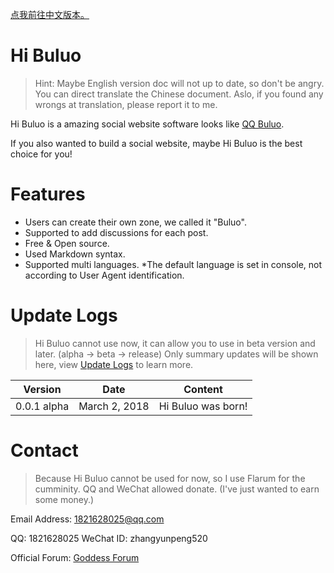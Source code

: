 [点我前往中文版本。](readme.md)

# Hi Buluo #

> Hint: Maybe English version doc will not up to date, so don't be angry. You can direct translate the Chinese document. Aslo, if you found any wrongs at translation, please report it to me.

Hi Buluo is a amazing social website software looks like [QQ Buluo](http://buluo.qq.com).

If you also wanted to build a social website, maybe Hi Buluo is the best choice for you!

# Features #

* Users can create their own zone, we called it "Buluo".
* Supported to add discussions for each post.
* Free & Open source.
* Used Markdown syntax.
* Supported multi languages. \*The default language is set in console, not according to User Agent identification.

# Update Logs #

> Hi Buluo cannot use now, it can allow you to use in beta version and later. (alpha -> beta -> release)
> Only summary updates will be shown here, view [Update Logs](en.logs.md) to learn more.

Version | Date | Content
:---: | :---: | :---:
0.0.1 alpha | March 2, 2018 | Hi Buluo was born!

# Contact #

> Because Hi Buluo cannot be used for now, so I use Flarum for the cumminity. QQ and WeChat allowed donate. (I've just wanted to earn some money.)

Email Address: [1821628025@qq.com](mailto:1821628025@qq.com)

QQ: 1821628025  WeChat ID: zhangyunpeng520

Official Forum: [Goddess Forum](http://thegoddessforum.com)
